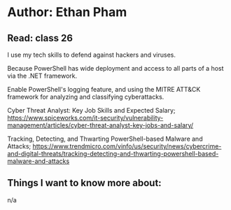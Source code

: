 # Author: Ethan Pham
## Read: class 26

I use my tech skills to defend against hackers and viruses. 

Because PowerShell has wide deployment and access to all parts of a host via the .NET framework.

Enable PowerShell's logging feature, and using the MITRE ATT&CK framework for analyzing and classifying cyberattacks. 


Cyber Threat Analyst: Key Job Skills and Expected Salary; https://www.spiceworks.com/it-security/vulnerability-management/articles/cyber-threat-analyst-key-jobs-and-salary/

Tracking, Detecting, and Thwarting PowerShell-based Malware and Attacks; https://www.trendmicro.com/vinfo/us/security/news/cybercrime-and-digital-threats/tracking-detecting-and-thwarting-powershell-based-malware-and-attacks 


## Things I want to know more about:
n/a

